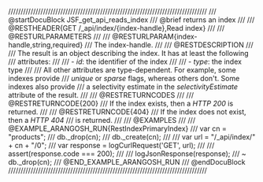////////////////////////////////////////////////////////////////////////////////
/// @startDocuBlock JSF_get_api_reads_index
/// @brief returns an index
///
/// @RESTHEADER{GET /_api/index/{index-handle},Read index}
///
/// @RESTURLPARAMETERS
///
/// @RESTURLPARAM{index-handle,string,required}
/// The index-handle.
///
/// @RESTDESCRIPTION
///
/// The result is an object describing the index. It has at least the following
/// attributes:
///
/// - *id*: the identifier of the index
///
/// - *type*: the index type
///
/// All other attributes are type-dependent. For example, some indexes provide
/// *unique* or *sparse* flags, whereas others don't. Some indexes also provide 
/// a selectivity estimate in the *selectivityEstimate* attribute of the result.
///
/// @RESTRETURNCODES
///
/// @RESTRETURNCODE{200}
/// If the index exists, then a *HTTP 200* is returned.
///
/// @RESTRETURNCODE{404}
/// If the index does not exist, then a *HTTP 404*
/// is returned.
///
/// @EXAMPLES
///
/// @EXAMPLE_ARANGOSH_RUN{RestIndexPrimaryIndex}
///     var cn = "products";
///     db._drop(cn);
///     db._create(cn);
///
///     var url = "/_api/index/" + cn + "/0";
///     var response = logCurlRequest('GET', url);
///
///     assert(response.code === 200);
///
///     logJsonResponse(response);
///   ~ db._drop(cn);
/// @END_EXAMPLE_ARANGOSH_RUN
/// @endDocuBlock
////////////////////////////////////////////////////////////////////////////////